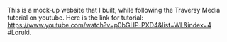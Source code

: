 

This is a mock-up website that I built, while following the Traversy Media tutorial on youtube. Here is the link for tutorial: https://www.youtube.com/watch?v=p0bGHP-PXD4&list=WL&index=4   #Loruki.
